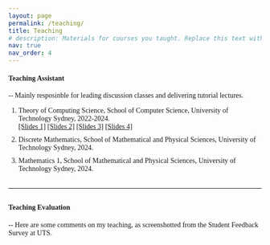 ```yaml
---
layout: page
permalink: /teaching/
title: Teaching
# description: Materials for courses you taught. Replace this text with your description.
nav: true
nav_order: 4
---
```


<!-- The header ({{ page.title }}) was hidden on the page, of which setting can be modified in page.liquid -->

<link href="https://fonts.googleapis.com/css2?family=EB+Garamond&display=swap" rel="stylesheet">
<style>
    body {
    font-family: 'Palatino', 'Palatino Linotype', 'Palatino LT STD', 'Book Antiqua', 'Georgia', serif;
    }
    ol.custom-list {
    list-style: decimal;
    padding-left: 20px;
    }
    ol.custom-list li {
    margin-bottom: 10px;
    }
</style>

#### Teaching Assistant
-- Mainly resposinble for leading discussion classes and delivering tutorial lectures.

<!-- <p style="margin-bottom: 20px;"></p> -->
<ol class="custom-list">
    <li>Theory of Computing Science, School of Computer Science, University of Technology Sydney, 2022-2024. 
    <br>
    <a href="../assets/pdf/teaching/41080week2.pdf">[Slides 1]</a>
    <a href="../assets/pdf/teaching/41080week3.pdf">[Slides 2]</a>
    <a href="../assets/pdf/teaching/41080week5.pdf">[Slides 3]</a>
    <a href="../assets/pdf/teaching/41080week6.pdf">[Slides 4]</a>
    </li>
    <li>Discrete Mathematics, School of Mathematical and Physical Sciences, University of Technology Sydney, 2024.</li>
    <li>Mathematics 1, School of Mathematical and Physical Sciences, University of Technology Sydney, 2024.</li>
</ol>

<hr style="width: 100%; margin-top: 30px; margin-bottom: 30px;"/>

#### Teaching Evaluation
-- Here are some comments on my teaching, as screenshotted from the Student Feedback Survey at UTS.

<style>
    .background-container-1 {
    width: 100%;
    padding-bottom: 17.566%; 
    background-image: url('../assets/img/TA1.jpg');
    background-size: contain;
    background-position: left;
    background-repeat: no-repeat;
    }
    .background-container-2 {
    width: 100%;
    padding-bottom: 21.815%;
    background-image: url('../assets/img/TA2.jpg');
    background-size: contain;
    background-position: left;
    background-repeat: no-repeat;
    }
</style>

<div class="background-container-2"></div>
<p style="margin-bottom: 30px;"></p>
<div class="background-container-1"></div>
